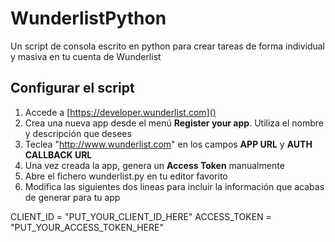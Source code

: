 # WunderlistPython
Un script de consola escrito en python para crear tareas de forma individual y masiva en tu cuenta de Wunderlist

## Configurar el script

1. Accede a [https://developer.wunderlist.com]()
2. Crea una nueva app desde el menú **Register your app**. Utiliza el nombre y descripción que desees
3. Teclea "http://www.wunderlist.com" en los campos **APP URL** y **AUTH CALLBACK URL**
4. Una vez creada la app, genera un **Access Token** manualmente
5. Abre el fichero wunderlist.py en tu editor favorito
6. Modifica las siguientes dos lineas para incluir la información que acabas de generar para tu app

  CLIENT_ID = "PUT_YOUR_CLIENT_ID_HERE"
  ACCESS_TOKEN = "PUT_YOUR_ACCESS_TOKEN_HERE"
